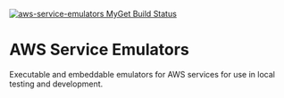 [![aws-service-emulators MyGet Build Status](https://www.myget.org/BuildSource/Badge/aws-service-emulators?identifier=9166fc3b-d27e-4b57-b7f2-29838a56e483)](https://www.myget.org/)
# AWS Service Emulators

Executable and embeddable emulators for AWS services for use in local testing and development.